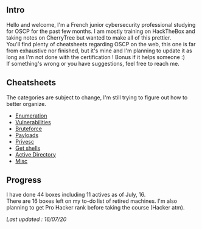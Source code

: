 ## Intro

Hello and welcome, I'm a French junior cybersecurity professional studying for OSCP for the past few months. I am mostly training on HackTheBox and taking notes on CherryTree but wanted to make all of this prettier.  
You'll find plenty of cheatsheets regarding OSCP on the web, this one is far from exhaustive nor finished, but it's mine and I'm planning to update it as long as I'm not done with the certification ! Bonus if it helps someone :)  
If something's wrong or you have suggestions, feel free to reach me.  

## Cheatsheets
The categories are subject to change, I'm still trying to figure out how to better organize.
- [Enumeration](https://0xa1d.github.io/cheatsheet#enumeration)
- [Vulnerabilities](https://0xa1d.github.io/cheatsheet#vulnerabilities)
- [Bruteforce](https://0xa1d.github.io/cheatsheet#bruteforce)
- [Payloads](https://0xa1d.github.io/cheatsheet#payloads)
- [Privesc](https://0xa1d.github.io/cheatsheet#privesc)
- [Get shells](https://0xa1d.github.io/cheatsheet#get-shells)
- [Active Directory](https://0xa1d.github.io/cheatsheet#active-directory)
- [Misc](https://0xa1d.github.io/cheatsheet#misc)

## Progress
I have done 44 boxes including 11 actives as of July, 16.  
There are 16 boxes left on my to-do list of retired machines. I'm also planning to get Pro Hacker rank before taking the course (Hacker atm).  


*Last updated : 16/07/20*
